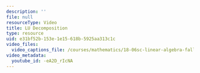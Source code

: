 ```yaml
---
description: ''
file: null
resourceType: Video
title: LU Decomposition
type: resource
uid: e31bf52b-153e-1e15-618b-5925aa313c1c
video_files:
  video_captions_file: /courses/mathematics/18-06sc-linear-algebra-fall-2011/resource-index/lu-decomposition/-eA2D_rIcNA.vtt
video_metadata:
  youtube_id: -eA2D_rIcNA
---
```

